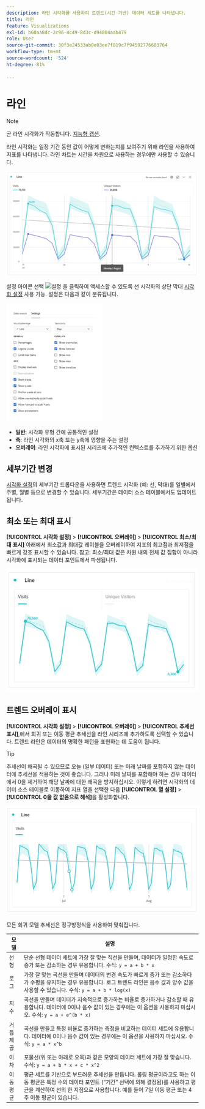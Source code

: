 ```yaml
---
description: 라인 시각화를 사용하여 트렌드(시간 기반) 데이터 세트를 나타냅니다.
title: 라인
feature: Visualizations
exl-id: b68aa8dc-2c96-4c49-8d3c-d94804aab479
role: User
source-git-commit: 30f3e24533ab0e03ee7f819c7f94592776603764
workflow-type: tm+mt
source-wordcount: '524'
ht-degree: 81%

---
```


# 라인

>[!NOTE]
>
>곧 라인 시각화가 작동합니다. [지능형 캡션](/help/analysis-workspace/visualizations/intelligent-captions.md).

라인 시각화는 일정 기간 동안 값이 어떻게 변하는지를 보여주기 위해 라인을 사용하여 지표를 나타냅니다. 라인 차트는 시간을 차원으로 사용하는 경우에만 사용할 수 있습니다.

![라인 시각화](assets/line-viz.png)

설정 아이콘 선택 ![설정](https://spectrum.adobe.com/static/icons/workflow_18/Smock_Settings_18_N.svg) 을 클릭하여 액세스할 수 있도록 선 시각화의 상단 막대 [시각화 설정](freeform-analysis-visualizations.md) 사용 가능. 설정은 다음과 같이 분류됩니다.

<img src="./assets/viz-settings-line.png" alt="시각화 설정" width="50%" />

* **일반**: 시각화 유형 간에 공통적인 설정
* **축**: 라인 시각화의 x축 또는 y축에 영향을 주는 설정
* **오버레이**: 라인 시각화에 표시된 시리즈에 추가적인 컨텍스트를 추가하기 위한 옵션


## 세부기간 변경

[시각화 설정](freeform-analysis-visualizations.md)의 세부기간 드롭다운을 사용하면 트렌드 시각화 (예: 선, 막대)를 일별에서 주별, 월별 등으로 변경할 수 있습니다. 세부기간은 데이터 소스 테이블에서도 업데이트됩니다.

## 최소 또는 최대 표시

**[!UICONTROL 시각화 설정]** > **[!UICONTROL 오버레이]** > **[!UICONTROL 최소/최대 표시]** 아래에서 최소값과 최대값 레이블을 오버레이하여 지표의 최고점과 최저점을 빠르게 강조 표시할 수 있습니다. 참고: 최소/최대 값은 차원 내의 전체 값 집합이 아니라 시각화에 표시되는 데이터 포인트에서 파생됩니다.

![최소 및 최대 값 레이블이 있는 오버레이입니다.](assets/min-max-labels.png)

## 트렌드 오버레이 표시

**[!UICONTROL 시각화 설정]** > **[!UICONTROL 오버레이]** > **[!UICONTROL 추세선 표시]**,에서 회귀 또는 이동 평균 추세선을 라인 시리즈에 추가하도록 선택할 수 있습니다. 트렌드 라인은 데이터의 명확한 패턴을 표현하는 데 도움이 됩니다.

>[!TIP]
>
>추세선이 왜곡될 수 있으므로 오늘 (일부 데이터) 또는 미래 날짜를 포함하지 않는 데이터에 추세선을 적용하는 것이 좋습니다. 그러나 미래 날짜를 포함해야 하는 경우 데이터에서 0을 제거하여 해당 날짜에 대한 왜곡을 방지하십시오. 이렇게 하려면 시각화의 데이터 소스 테이블로 이동하여 지표 열을 선택한 다음 **[!UICONTROL 열 설정]** > **[!UICONTROL 0을 값 없음으로 해석]**&#x200B;을 활성화합니다.

![선형 트렌드 라인](assets/show-linear-trendline.png)

모든 회귀 모델 추세선은 정규방정식을 사용하여 맞춰집니다.

| 모델 | 설명 |
| --- | --- |
| 선형 | 단순 선형 데이터 세트에 가장 잘 맞는 직선을 만들며, 데이터가 일정한 속도로 증가 또는 감소하는 경우 유용합니다. 수식: `y = a + b * x` |
| 로그 | 가장 잘 맞는 곡선을 만들며 데이터의 변경 속도가 빠르게 증가 또는 감소하다가 수평을 유지하는 경우 유용합니다. 로그 트렌드 라인은 음수 값과 양수 값을 사용할 수 있습니다. 수식: `y = a + b * log(x)` |
| 지수 | 곡선을 만들며 데이터가 지속적으로 증가하는 비율로 증가하거나 감소할 때 유용합니다. 데이터에 0이나 음수 값이 있는 경우에는 이 옵션을 사용하지 마십시오. 수식: `y = a + e^(b * x)` |
| 거듭제곱 | 곡선을 만들고 특정 비율로 증가하는 측정을 비교하는 데이터 세트에 유용합니다. 데이터에 0이나 음수 값이 있는 경우에는 이 옵션을 사용하지 마십시오. 수식: `y = a * x^b` |
| 이차 | 포물선(위 또는 아래로 오목)과 같은 모양의 데이터 세트에 가장 잘 맞습니다. 수식: `y = a + b * x + c * x^2` |
| 이동 평균 | 평균 세트를 기반으로 부드러운 추세선을 만듭니다. 롤링 평균이라고도 하는 이동 평균은 특정 수의 데이터 포인트 (“기간” 선택에 의해 결정됨)를 사용하고 평균을 계산하여 선의 한 지점으로 사용합니다. 예를 들어 7일 이동 평균 또는 4주 이동 평균이 있습니다. |
